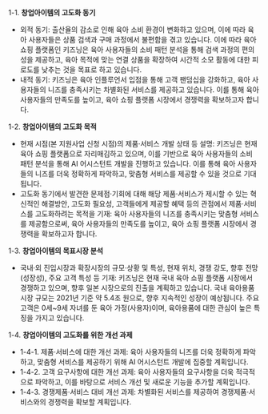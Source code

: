 1-1. **창업아이템의 고도화 동기**
- 외적 동기: 출산율의 감소로 인해 육아 소비 환경이 변화하고 있으며, 이에 따라 육아 사용자들은 상품 검색과 구매 과정에서 불편함을 겪고 있습니다. 이에 따라 육아 쇼핑 플랫폼인 키즈닝은 육아 사용자들의 소비 패턴 분석을 통해 검색 과정의 편의성을 제공하고, 육아 목적에 맞는 연결 상품을 확장하여 시간적 소모 활동에 대한 피로도를 낮추는 것을 목표로 하고 있습니다.
- 내적 동기: 키즈닝은 육아 인플루언서 입점을 통해 고객 팬덤십을 강화하고, 육아 사용자들의 니즈를 충족시키는 차별화된 서비스를 제공하고 있습니다. 이를 통해 육아 사용자들의 만족도를 높이고, 육아 쇼핑 플랫폼 시장에서 경쟁력을 확보하고자 합니다.

1-2. **창업아이템의 고도화 목적**
- 현재 시점(본 지원사업 신청 시점)의 제품·서비스 개발 상태 등 설명: 키즈닝은 현재 육아 쇼핑 플랫폼으로 자리매김하고 있으며, 이를 기반으로 육아 사용자들의 소비 패턴 분석을 통해 AI 어시스턴트 개발을 진행하고 있습니다. 이를 통해 육아 사용자들의 니즈를 더욱 정확하게 파악하고, 맞춤형 서비스를 제공할 수 있을 것으로 기대됩니다.
- 고도화 동기에서 발견한 문제점·기회에 대해 해당 제품·서비스가 제시할 수 있는 혁신적인 해결방안, 고도화 필요성, 고객들에게 제공할 혜택 등의 관점에서 제품·서비스를 고도화하려는 목적을 기재: 육아 사용자들의 니즈를 충족시키는 맞춤형 서비스를 제공함으로써, 육아 사용자들의 만족도를 높이고, 육아 쇼핑 플랫폼 시장에서 경쟁력을 확보하고자 합니다.

1-3. **창업아이템의 목표시장 분석**
- 국내·외 진입시장과 확장시장의 규모·상황 및 특성, 현재 위치, 경쟁 강도, 향후 전망(성장성), 주요 고객 특성 등 기재: 키즈닝은 현재 국내 육아 쇼핑 플랫폼 시장에서 경쟁하고 있으며, 향후 일본 시장으로의 진출을 계획하고 있습니다. 국내 육아용품 시장 규모는 2021년 기준 약 5.4조 원으로, 향후 지속적인 성장이 예상됩니다. 주요 고객은 0세~9세 자녀를 둔 육아 가정(사용자)이며, 육아용품에 대한 관심이 높은 특징을 가지고 있습니다.

1-4. **창업아이템의 고도화를 위한 개선 과제**
- 1-4-1. 제품·서비스에 대한 개선 과제: 육아 사용자들의 니즈를 더욱 정확하게 파악하고, 맞춤형 서비스를 제공하기 위해 AI 어시스턴트 개발에 집중할 계획입니다.
- 1-4-2. 고객 요구사항에 대한 개선 과제: 육아 사용자들의 요구사항을 더욱 적극적으로 파악하고, 이를 바탕으로 서비스 개선 및 새로운 기능을 추가할 계획입니다.
- 1-4-3. 경쟁제품·서비스 대비 개선 과제: 차별화된 서비스를 제공하여 경쟁제품·서비스와의 경쟁력을 확보할 계획입니다.
